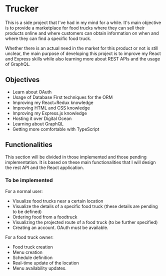 # Trucker
This is a side project that I've had in my mind for a while. It's main objective is to provide a marketplace for food trucks where they can sell their products online and where customers can obtain information on when and where they can find a specific food truck.

Whether there is an actual need in the market for this product or not is still unclear, the main purpose of developing this project is to improve my React and Express skills while also learning more about REST APIs and the usage of GraphQL.

## Objectives
- Learn about OAuth
- Usage of Database First techniques for the ORM
- Improving my React+Redux knowledge
- Improving HTML and CSS knowledge
- Improving my Express.js knowledge
- Hosting it over Digital Ocean
- Learning about GraphQL
- Getting more comfortable with TypeScript

## Functionalities
This section will be divided in those implemented and those pending implementation. It is based on these main functionalities that I will design the rest API and the React application.

### To be implemented

For a normal user:
- Visualize food trucks near a certain location
- Visualize the details of a specific food truck (these details are pending to be defined)
- Ordering food from a foodtruck
- Visualizing the projected route of a food truck (to be further specified)
- Creating an account. OAuth must be available.

For a food truck owner:

- Food truck creation
- Menu creation
- Schedule definition
- Real-time update of the location
- Menu availability updates.

